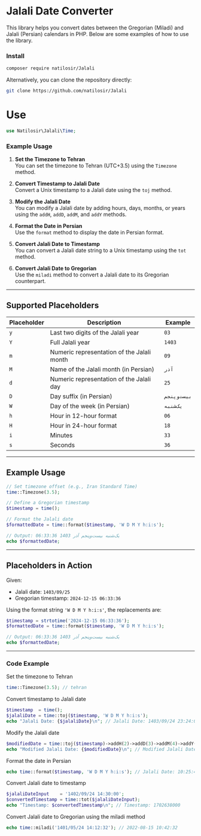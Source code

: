 # Jalali Date Converter

This library helps you convert dates between the Gregorian (Miladi) and Jalali (Persian) calendars in PHP. Below are some examples of how to use the library.

### Install
```bash
composer require natilosir/Jalali
```
Alternatively, you can clone the repository directly:
```bash
git clone https://github.com/natilosir/Jalali
```
# Use
```php
use Natilosir\Jalali\Time;
```
### Example Usage

1. **Set the Timezone to Tehran**  
   You can set the timezone to Tehran (UTC+3.5) using the `Timezone` method.

2. **Convert Timestamp to Jalali Date**  
   Convert a Unix timestamp to a Jalali date using the `toj` method.

3. **Modify the Jalali Date**  
   You can modify a Jalali date by adding hours, days, months, or years using the `addH`, `addD`, `addM`, and `addY` methods.

4. **Format the Date in Persian**  
   Use the `format` method to display the date in Persian format.

5. **Convert Jalali Date to Timestamp**  
   You can convert a Jalali date string to a Unix timestamp using the `tot` method.

6. **Convert Jalali Date to Gregorian**  
   Use the `miladi` method to convert a Jalali date to its Gregorian counterpart.

---

## Supported Placeholders

| Placeholder | Description                                   | Example         |
|-------------|-----------------------------------------------|-----------------|
| `y`         | Last two digits of the Jalali year            | `03`            |
| `Y`         | Full Jalali year                             | `1403`          |
| `m`         | Numeric representation of the Jalali month    | `09`            |
| `M`         | Name of the Jalali month (in Persian)         | `آذر`           |
| `d`         | Numeric representation of the Jalali day      | `25`            |
| `D`         | Day suffix (in Persian)                      | `بیست‌و‌پنجم`   |
| `W`         | Day of the week (in Persian)                 | `یک‌شنبه`       |
| `h`         | Hour in 12-hour format                       | `06`            |
| `H`         | Hour in 24-hour format                       | `18`            |
| `i`         | Minutes                                       | `33`            |
| `s`         | Seconds                                       | `36`            |

---

## Example Usage

```php
// Set timezone offset (e.g., Iran Standard Time)
time::Timezone(3.5);

// Define a Gregorian timestamp
$timestamp = time();

// Format the Jalali date
$formattedDate = time::format($timestamp, 'W D M Y h:i:s');

// Output: یک‌شنبه بیست‌و‌پنجم آذر 1403 06:33:36
echo $formattedDate;
```
---
## Placeholders in Action

Given:
- Jalali date: `1403/09/25`
- Gregorian timestamp: `2024-12-15 06:33:36`

Using the format string `'W D M Y h:i:s'`, the replacements are:

```php
$timestamp = strtotime('2024-12-15 06:33:36');
$formattedDate = time::format($timestamp, 'W D M Y h:i:s');

// Output: یک‌شنبه بیست‌و‌پنجم آذر 1403 06:33:36
echo $formattedDate;
```
---

### Code Example

Set the timezone to Tehran
```php
time::Timezone(3.5); // tehran
```
Convert timestamp to Jalali date
```php
$timestamp  = time(); 
$jalaliDate = time::toj($timestamp, 'W D M Y h:i:s');
echo "Jalali Date: {$jalaliDate}\n"; // Jalali Date: 1403/09/24 23:24:01
```
Modify the Jalali date
```php
$modifiedDate = time::toj($timestamp)->addH(2)->addD(3)->addM(4)->addY(5);
echo "Modified Jalali Date: {$modifiedDate}\n"; // Modified Jalali Date: 1409/01/28 01:24:01
```
Format the date in Persian
```php
echo time::format($timestamp, 'W D M Y h:i:s'); // Jalali Date: یک‌شنبه بیست‌و‌پنجم آذر 1403 10:25:46
```
Convert Jalali date to timestamp
```php
$jalaliDateInput    = '1402/09/24 14:30:00';
$convertedTimestamp = time::tot($jalaliDateInput);
echo "Timestamp: $convertedTimestamp\n"; // Timestamp: 1702638000
```
Convert Jalali date to Gregorian using the miladi method
```php
echo time::miladi('1401/05/24 14:12:32'); // 2022-08-15 10:42:32
```

